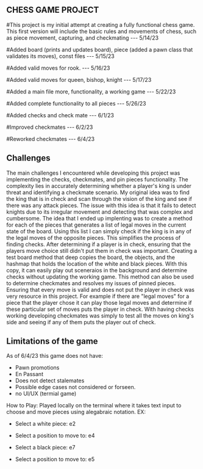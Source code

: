 CHESS GAME PROJECT
------------
#This project is my initial attempt at creating a fully functional chess game. This first version will include the basic rules and movements of chess, such as piece movement, capturing, and checkmating --- 5/14/23

#Added board (prints and updates board), piece (added a pawn class that validates its moves), const files  --- 5/15/23

#Added valid moves for rook. --- 5/16/23

#Added valid moves for queen, bishop, knight --- 5/17/23

#Added a main file more, functionality, a working game --- 5/22/23

#Added complete functionality to all pieces --- 5/26/23

#Added checks and check mate --- 6/1/23

#Improved checkmates --- 6/2/23

#Reworked checkmates --- 6/4/23

Challenges
------------
The main challenges I encountered while developing this project was implementing the checks, checkmates, and pin pieces functionality. The complexity lies in accurately determining whether a player's king is under threat and identifying a checkmate scenario. My original idea was to find the king that is in check and scan through the vision of the king and see if there was any attack pieces. The issue with this idea is that it fails to detect knights due to its irregular movement and detecting that was complex and cumbersome. The idea that I ended up implenting was to create a method for each of the pieces that generates a list of legal moves in the current state of the board. Using this list I can simply check if the king is in any of the legal moves of the opposite pieces. This simplifies the process of finding checks. After determining if a player is in check, ensuring that the players move choice still didn't put them in check was important. Creating a test board method that deep copies the board, the objects, and the hashmap that holds the location of the white and black pieces. With this copy, it can easily play out sceneraios in the background and determine checks without updating the working game. This method can also be used to determine checkmates and resolves my issues of pinned pieces. Ensuring that every move is valid and does not put the player in check was very resource in this project. For example if there are "legal moves" for a piece that the player chose it can play those legal moves and determine if these particular set of moves puts the player in check. With having checks working developing checkmates was simply to test all the moves on king's side and seeing if any of them puts the player out of check.

Limitations of the game
------------
As of 6/4/23 this game does not have:
- Pawn promotions
- En Passant 
- Does not detect stalemates
- Possible edge cases not considered or forseen.
- no UI/UX (termial game)


How to Play:
Played locally on the terminal where it takes text input to choose and move pieces using alegabraic notation.
EX:
- Select a white piece: e2
- Select a position to move to: e4

- Select a black piece: e7
- Select a position to move to: e5


